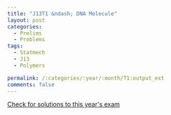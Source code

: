 ```yaml
---
title: "J13T1 &ndash; DNA Molecule"
layout: post
categories:
  - Prelims
  - Problems
tags:
  - Statmech
  - J13
  - Polymers

permalink: /:categories/:year/:month/T1:output_ext
comments: false
---
```

<object data="2013J1T.pdf" type="application/pdf" width="100%" height="500"></object>
<div class="message"><a href='https://princetonprelim.com/prelim/29/'>Check for solutions to this year's exam</a></div>